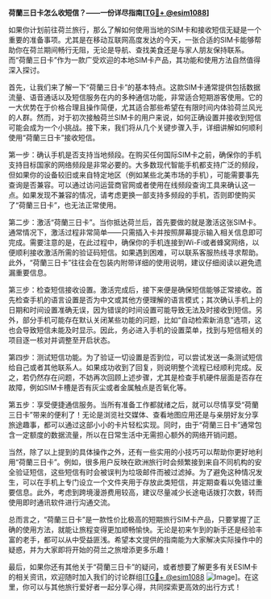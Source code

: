 **荷蘭三日卡怎么收短信？——一份详尽指南[[TG💪+ @esim1088](https://t.me/s/esim1088)]**

如果你计划前往荷兰旅行，那么了解如何使用当地的SIM卡和接收短信无疑是一个重要的准备事项。尤其是在移动互联网高度发达的今天，一张合适的SIM卡能够帮助你在荷兰期间畅行无阻，无论是导航、查找美食还是与家人朋友保持联系。而“荷蘭三日卡”作为一款广受欢迎的本地SIM卡产品，其功能和使用方法自然值得深入探讨。

首先，让我们来了解一下“荷蘭三日卡”的基本特点。这款SIM卡通常提供包括数据流量、语音通话以及短信服务在内的多种通信功能，非常适合短期游客使用。它的一大优势在于价格合理且操作简便，尤其适合那些希望在有限时间内体验荷兰风光的人群。然而，对于初次接触荷兰SIM卡的用户来说，如何正确设置并接收到短信可能会成为一个小挑战。接下来，我们将从几个关键步骤入手，详细讲解如何顺利使用“荷蘭三日卡”接收短信。

第一步：确认手机是否支持当地频段。在购买任何国际SIM卡之前，确保你的手机支持目标国家的网络频段是非常必要的。大多数现代智能手机都支持广泛的频段，但如果你的设备较旧或来自特定地区（例如某些北美市场的手机），可能需要事先查询是否兼容。可以通过访问运营商官网或者使用在线频段查询工具来确认这一点。如果发现不兼容的情况，请考虑更换一部支持多频段的手机，否则即使购买了“荷蘭三日卡”，也无法正常使用。

第二步：激活“荷蘭三日卡”。当你抵达荷兰后，首先要做的就是激活这张SIM卡。通常情况下，激活过程非常简单——只需插入卡并按照屏幕提示输入相关信息即可完成。需要注意的是，在此过程中，确保你的手机连接到Wi-Fi或者蜂窝网络，以便顺利接收激活所需的验证码短信。如果遇到困难，可以联系客服热线寻求帮助。此外，“荷蘭三日卡”往往会在包装内附带详细的使用说明，建议仔细阅读以避免遗漏重要信息。

第三步：检查短信接收设置。激活完成后，接下来便是确保短信能够正常接收。首先检查手机的语言设置是否为中文或其他方便理解的语言模式；其次确认手机上的日期和时间设置准确无误，因为错误的时间设置可能导致无法及时接收到短信。另外，部分手机可能存在默认关闭某些功能的问题，比如“自动检索新消息”选项，这也会导致短信未能及时显示。因此，务必进入手机的设置菜单，找到与短信相关的项目逐一核对并调整至开启状态。

第四步：测试短信功能。为了验证一切设置是否到位，可以尝试发送一条测试短信给自己或者其他联系人。如果成功收到了回复，则说明整个流程已经顺利完成。反之，若仍然存在问题，不妨再次回顾上述步骤，尤其是检查手机硬件层面是否存在故障，例如SIM卡槽是否有灰尘或者金属触点是否氧化等。

第五步：享受便捷通信服务。当所有准备工作都就绪之后，就可以尽情享受“荷蘭三日卡”带来的便利了！无论是浏览社交媒体、查看地图应用还是与亲朋好友分享旅途趣事，都可以通过这部小小的卡片轻松实现。同时，由于“荷蘭三日卡”通常包含一定额度的数据流量，所以在日常生活中无需担心额外的网络开销问题。

当然，除了以上提到的具体操作之外，还有一些实用的小技巧可以帮助你更好地利用“荷蘭三日卡”。例如，很多用户反映在欧洲旅行时会频繁接到来自不同机构的安全验证短信，这些短信有时会被误判为垃圾邮件而被过滤掉。为了避免这种情况发生，可以在手机上专门设立一个文件夹用于存放此类短信，并定期查看以免错过重要信息。此外，考虑到跨境漫游费用较高，建议尽量减少长途电话拨打次数，转而使用即时通讯软件进行沟通交流。

总而言之，“荷蘭三日卡”是一款性价比极高的短期旅行SIM卡产品，只要掌握了正确的使用方法，就能让旅程变得更加顺畅愉快。无论是初来乍到的新手还是经验丰富的老手，都可以从中受益匪浅。希望本文提供的指南能为大家解决实际操作中的疑惑，并为大家即将开始的荷兰之旅增添更多乐趣！

最后，如果你还有其他关于“荷蘭三日卡”的疑问，或者想要了解更多有关ESIM卡的相关资讯，欢迎随时加入我们的讨论群组[[TG💪+ @esim1088](https://t.me/s/esim1088) ![Image](https://i.postimg.cc/4NQfJmqS/Snipaste-2025-05-13-00-14-12.png)]。在这里，你可以与其他旅行爱好者一起分享心得，共同探索更高效的出行方式！
